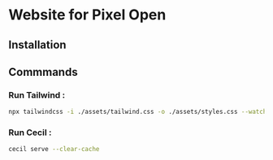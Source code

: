# Website for Pixel Open

## Installation

## Commmands

### Run Tailwind : 

```bash
npx tailwindcss -i ./assets/tailwind.css -o ./assets/styles.css --watch --minify
```

### Run Cecil : 

```bash
cecil serve --clear-cache
```